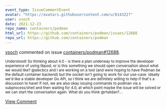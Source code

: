 ```yaml
---
event_type: IssueCommentEvent
avatar: "https://avatars.githubusercontent.com/u/814322?"
user: vsoch
date: 2021-12-23
repo_name: containers/podman
html_url: https://github.com/containers/podman/issues/12688
repo_url: https://github.com/containers/podman
---
```


<a href='https://github.com/vsoch' target='_blank'>vsoch</a> commented on issue <a href='https://github.com/containers/podman/issues/12688' target='_blank'>containers/podman#12688</a>.

<small>Understood! So thinking about 4.0 - is there a plan underway to improve the developer experience of using libpod, or is this something we should open conversation about what we would like? @alecbcs and I are working on a tool (and were hoping to have Podman be the default container backend) but the socket isn't going to work for our use-case. Ideally we'd like a stable developer Go API, so I think we are definitely willing to help if that's a discussion to have! If not, we are also okay issuing commands to podman via a subprocess/shell and then waiting for 4.0, at which point maybe the issue will be solved or we can start the conversation again. What do you think @rhatdan?...</small>

<a href='https://github.com/containers/podman/issues/12688' target='_blank'>View Comment</a>